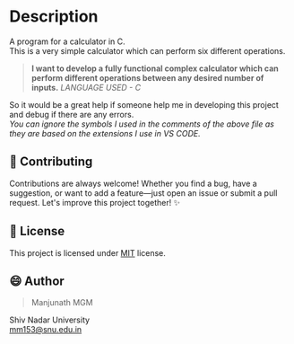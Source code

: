 # Description
A program for a calculator in C. <br />
This is a very simple calculator which can perform six different operations. <br />

> **I want to develop a fully functional complex calculator which can perform different operations between any desired number of inputs.**
_LANGUAGE USED - C_

So it would be a great help if someone help me in developing this project and debug if there are any errors. <br />
_You can ignore the symbols I used in the comments of the above file as they are based on the extensions I use in VS CODE._

## 🤝 Contributing

Contributions are always welcome! Whether you find a bug, have a suggestion, or want to add a feature—just open an issue or submit a pull request. Let's improve this project together! ✨
</br>

## :pencil: License

This project is licensed under [MIT](https://opensource.org/licenses/MIT) license.
</br>

## 😄 Author
> Manjunath MGM </br>

Shiv Nadar University </br>
mm153@snu.edu.in
